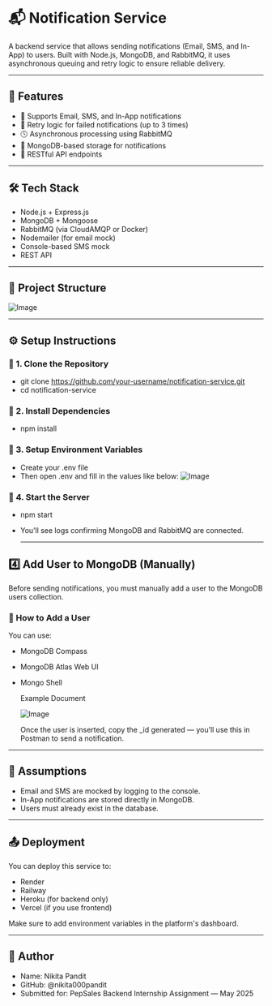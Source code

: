 # 📬 Notification Service

A backend service that allows sending notifications (Email, SMS, and In-App) to users. Built with Node.js, MongoDB, and RabbitMQ, it uses asynchronous queuing and retry logic to ensure reliable delivery.

---

## 🚀 Features

- 📧 Supports Email, SMS, and In-App notifications
- 🔁 Retry logic for failed notifications (up to 3 times)
- 🕓 Asynchronous processing using RabbitMQ
- 📂 MongoDB-based storage for notifications
- 📡 RESTful API endpoints

---

## 🛠️ Tech Stack

- Node.js + Express.js
- MongoDB + Mongoose
- RabbitMQ (via CloudAMQP or Docker)
- Nodemailer (for email mock)
- Console-based SMS mock
- REST API

---

## 📁 Project Structure

![Image](https://github.com/user-attachments/assets/ed5c46f8-5054-47ae-acb8-e57e16d520ca)

---

## ⚙️ Setup Instructions

### 🔹 1. Clone the Repository

- git clone https://github.com/your-username/notification-service.git
- cd notification-service

### 🔹 2. Install Dependencies

- npm install

### 🔹 3. Setup Environment Variables
- Create your .env file
- Then open .env and fill in the values like below:
  ![Image](https://github.com/user-attachments/assets/dcf9672a-425e-40d3-adaf-6d0a25d90b80)

### 🔹 4. Start the Server
- npm start
- You’ll see logs confirming MongoDB and RabbitMQ are connected.

  ---

## 4️⃣ Add User to MongoDB (Manually)

Before sending notifications, you must manually add a user to the MongoDB users collection.

### 🔹 How to Add a User
 You can use:
 - MongoDB Compass
 - MongoDB Atlas Web UI
 - Mongo Shell
   
   Example Document
   
   ![Image](https://github.com/user-attachments/assets/81671cfe-6602-4add-bc70-b03d0deff03b)
   
   Once the user is inserted, copy the _id generated — you’ll use this in Postman to send a notification.
  
---

## 🧠 Assumptions

- Email and SMS are mocked by logging to the console.
- In-App notifications are stored directly in MongoDB.
- Users must already exist in the database.

---

## 📤 Deployment

You can deploy this service to:
- Render
- Railway
- Heroku (for backend only)
- Vercel (if you use frontend)

Make sure to add environment variables in the platform's dashboard.

---

## 🧑 Author

- Name: Nikita Pandit
- GitHub: @nikita000pandit
- Submitted for: PepSales Backend Internship Assignment — May 2025

  
   

